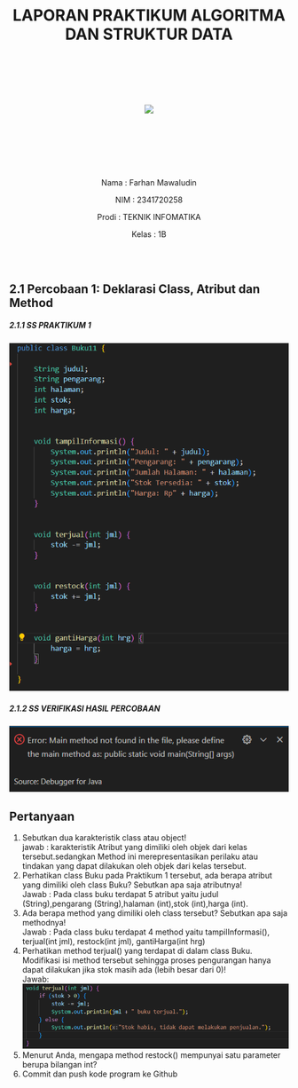# <p align ="center"> LAPORAN PRAKTIKUM ALGORITMA DAN STRUKTUR DATA </p>

<br><br><br><br>

<p align="center">
   <img src="https://static.wikia.nocookie.net/logopedia/images/8/8a/Politeknik_Negeri_Malang.png/revision/latest?cb=20190922202558" width="30%"> </p>

<br><br><br><br><br>

<p align = "center"> Nama  : Farhan Mawaludin </p>
<p align = "center"> NIM   : 2341720258 </p>
<p align = "center"> Prodi : TEKNIK INFOMATIKA</p>
<p align = "center"> Kelas : 1B </p>
<br><br>

## 2.1 Percobaan 1: Deklarasi Class, Atribut dan Method<br>

<h5>2.1.1 SS PRAKTIKUM 1</h5>

![alt text](image-5.png)
<br>

<h5>2.1.2 SS VERIFIKASI HASIL PERCOBAAN</h5>

![alt text](image-6.png)
<br>

<h2>Pertanyaan</h2>

1. Sebutkan dua karakteristik class atau object!<br>
   jawab : karakteristik Atribut yang dimiliki oleh objek dari kelas tersebut.sedangkan Method ini merepresentasikan perilaku atau tindakan yang dapat dilakukan oleh objek dari kelas tersebut.
2. Perhatikan class Buku pada Praktikum 1 tersebut, ada berapa atribut yang dimiliki oleh class
   Buku? Sebutkan apa saja atributnya!<br>
   Jawab : Pada class buku terdapat 5 atribut yaitu judul (String),pengarang (String),halaman (int),stok (int),harga (int).
3. Ada berapa method yang dimiliki oleh class tersebut? Sebutkan apa saja methodnya!<br>
   Jawab : Pada class buku terdapat 4 method yaitu tampilInformasi(), terjual(int jml), restock(int jml), gantiHarga(int hrg)
4. Perhatikan method terjual() yang terdapat di dalam class Buku. Modifikasi isi method tersebut
   sehingga proses pengurangan hanya dapat dilakukan jika stok masih ada (lebih besar dari 0)!<br>
   Jawab: <br>![alt text](image-4.png)
5. Menurut Anda, mengapa method restock() mempunyai satu parameter berupa bilangan int?<br>
6. Commit dan push kode program ke Github
